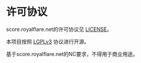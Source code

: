 # 许可协议

score.royalflare.net的许可协议见 [LICENSE](LICENSE)。

本项目按照 [LGPLv3](LICENSE.LGPLv3) 协议进行开源。

基于score.royalflare.net的NC要求，不得用于商业用途。
